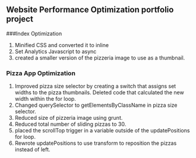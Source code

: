 ## Website Performance Optimization portfolio project

###Index Optimization
1. Minified CSS and converted it to inline
2. Set Analytics Javascript to async
3. created a smaller version of the pizzeria image to use as a thumbnail.

### Pizza App Optimization
1. Improved pizza size selector by creating a switch that assigns set widths to the pizza thumbnails. Deleted code that calculated the new width within the for loop.
2. Changed querySelector to getElementsByClassName in pizza size selector.
3. Reduced size of pizzeria image using grunt.
4. Reduced total number of sliding pizzas to 30.
5. placed the scrollTop trigger in a variable outside of the updatePositions for loop.
6. Rewrote updatePositions to use transform to reposition the pizzas instead of left.

